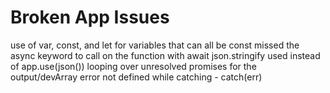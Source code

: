 # Broken App Issues
use of var, const, and let for variables that can all be const
missed the async keyword to call on the function with await
json.stringify used instead of app.use(json())
looping over unresolved promises for the output/devArray
error not defined while catching - catch(err)